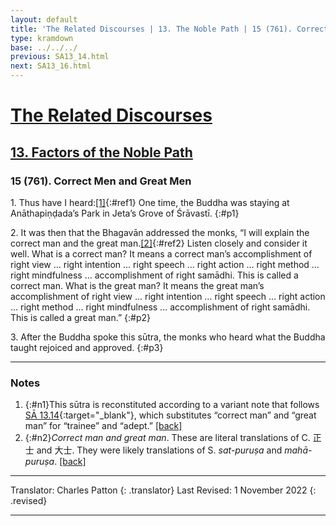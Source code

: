 ```yaml
---
layout: default
title: 'The Related Discourses | 13. The Noble Path | 15 (761). Correct Men and Great Men'
type: kramdown
base: ../../../
previous: SA13_14.html
next: SA13_16.html
---
```


# [The Related Discourses](../index.html)
## [13. Factors of the Noble Path](index.html)
### 15 (761). Correct Men and Great Men

1\. Thus have I heard:[\[1\]](#n1){:#ref1} One time, the Buddha was staying at Anāthapiṇḍada’s Park in Jeta’s Grove of Śrāvastī.
{:#p1}

2\. It was then that the Bhagavān addressed the monks, “I will explain the correct man and the great man.[\[2\]](#n2){:#ref2} Listen closely and consider it well. What is a correct man? It means a correct man’s accomplishment of right view … right intention … right speech … right action … right method … right mindfulness … accomplishment of right samādhi. This is called a correct man. What is the great man? It means the great man’s accomplishment of right view … right intention … right speech … right action … right method … right mindfulness … accomplishment of right samādhi. This is called a great man.”
{:#p2}

3\. After the Buddha spoke this sūtra, the monks who heard what the Buddha taught rejoiced and approved.
{:#p3}

---

### Notes

1. {:#n1}This sūtra is reconstituted according to a variant note that follows [SĀ 13.14](SA13_14.html){:target="_blank"}, which substitutes “correct man” and “great man” for “trainee” and “adept.” [\[back\]](#ref1)
2. {:#n2}*Correct man and great man*. These are literal translations of C. 正士 and 大士. They were likely translations of S. *sat-puruṣa* and *mahā-puruṣa*. [\[back\]](#ref2)

---

Translator: Charles Patton
{: .translator}
Last Revised: 1 November 2022
{: .revised}

---
